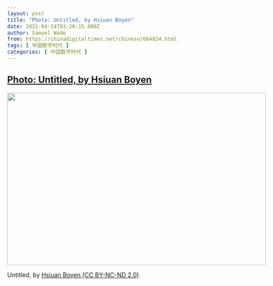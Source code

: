 ```yaml
---
layout: post
title: "Photo: Untitled, by Hsiuan Boyen"
date: 2021-04-14T03:20:15.000Z
author: Samuel Wade
from: https://chinadigitaltimes.net/chinese/664824.html
tags: [ 中国数字时代 ]
categories: [ 中国数字时代 ]
---
```

<!--1618370415000-->
[Photo: Untitled, by Hsiuan Boyen](https://chinadigitaltimes.net/chinese/664824.html)
------

<div>
<div id="attachment_664825" style="width: 610px" class="wp-caption aligncenter"><img aria-describedby="caption-attachment-664825" src="http://chinadigitaltimes.net/wp-content/uploads/2021/04/51108425809_f01fec77ea_c-e1618370382236.jpg" alt="" width="600" height="400" class="size-full wp-image-664825" srcset="https://chinadigitaltimes.net/chinese/files/2021/04/51108425809_f01fec77ea_c-e1618370382236.jpg 600w, https://chinadigitaltimes.net/chinese/files/2021/04/51108425809_f01fec77ea_c-e1618370382236-300x200.jpg 300w" sizes="(max-width: 600px) 100vw, 600px" /><p id="caption-attachment-664825" class="wp-caption-text">Untitled, by <a href="https://www.flickr.com/photos/boyen/51108425809">Hsiuan Boyen (CC BY-NC-ND 2.0)</a></p></div>
</div>
